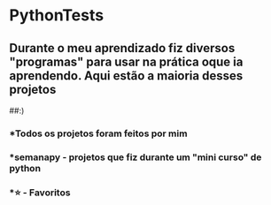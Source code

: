 # PythonTests
## Durante o meu aprendizado fiz diversos "programas" para usar na prática oque ia aprendendo. Aqui estão a maioria desses projetos
##:)
### *Todos os projetos foram feitos por mim
### *semanapy - projetos que fiz durante um "mini curso" de python
### *⭐ - Favoritos
